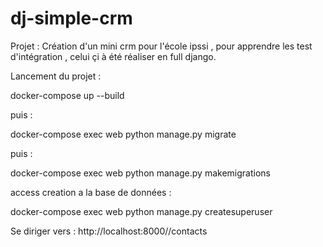 # dj-simple-crm

Projet : Création d'un mini crm pour l'école ipssi , pour apprendre les test d'intégration , celui çi à été réaliser en full django.

Lancement du projet :

docker-compose up --build

puis :

docker-compose exec web python manage.py migrate

puis :

docker-compose exec web python manage.py makemigrations

access creation a la base de données : 

docker-compose exec web python manage.py createsuperuser


Se diriger vers : http://localhost:8000//contacts



